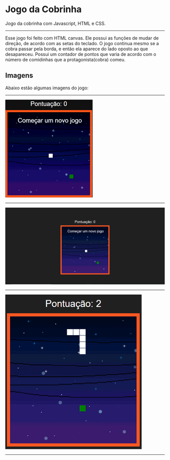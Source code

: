 # Jogo da Cobrinha
Jogo da cobrinha com Javascript, HTML e CSS.

***
Esse jogo foi feito com HTML canvas. Ele possui as funções de mudar de direção, de acordo com as setas do teclado.
O jogo continua mesmo se a cobra passar pela borda, e então ela aparece do lado oposto ao que desapareceu. Possui um contador de pontos que varia de acordo com o número de comidinhas que a protagonista(cobra) comeu.


## Imagens

Abaixo estão algumas imagens do jogo:
***

![](snake.gif)
***
![](snake1.PNG)
***
![](snake3.PNG)
***


